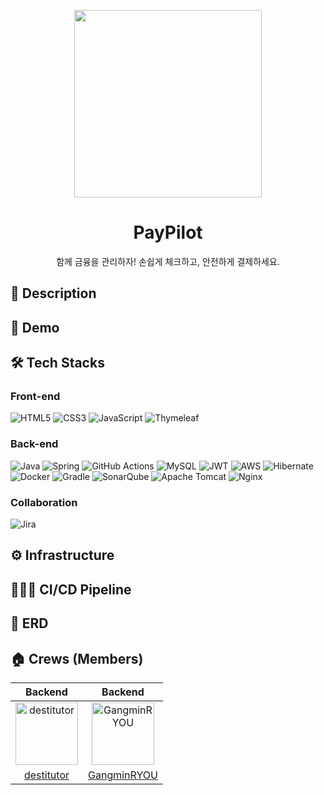 <p align="center"><img src="https://i.imgur.com/5UCuWZ3.png" width="300" height="300"></p>

<h1 align="middle">PayPilot</h1>
<p align="middle">함께 금융을 관리하자! 손쉽게 체크하고, 안전하게 결제하세요.</p>

## 📝 Description

## 🚀 Demo

## 🛠 Tech Stacks
### Front-end
![HTML5](https://img.shields.io/badge/html5-%23E34F26.svg?style=for-the-badge&logo=html5&logoColor=white)
![CSS3](https://img.shields.io/badge/css3-%231572B6.svg?style=for-the-badge&logo=css3&logoColor=white)
![JavaScript](https://img.shields.io/badge/javascript-%23323330.svg?style=for-the-badge&logo=javascript&logoColor=%23F7DF1E)
![Thymeleaf](https://img.shields.io/badge/Thymeleaf-%23005C0F.svg?style=for-the-badge&logo=Thymeleaf&logoColor=white)

### Back-end
![Java](https://img.shields.io/badge/java-%23ED8B00.svg?style=for-the-badge&logo=openjdk&logoColor=white)
![Spring](https://img.shields.io/badge/spring-%236DB33F.svg?style=for-the-badge&logo=spring&logoColor=white)
![GitHub Actions](https://img.shields.io/badge/github%20actions-%232671E5.svg?style=for-the-badge&logo=githubactions&logoColor=white)
![MySQL](https://img.shields.io/badge/mysql-%2300f.svg?style=for-the-badge&logo=mysql&logoColor=white)
![JWT](https://img.shields.io/badge/JWT-black?style=for-the-badge&logo=JSON%20web%20tokens)
![AWS](https://img.shields.io/badge/AWS-%23FF9900.svg?style=for-the-badge&logo=amazon-aws&logoColor=white)
![Hibernate](https://img.shields.io/badge/Hibernate-59666C?style=for-the-badge&logo=Hibernate&logoColor=white)
![Docker](https://img.shields.io/badge/docker-%230db7ed.svg?style=for-the-badge&logo=docker&logoColor=white)
![Gradle](https://img.shields.io/badge/Gradle-02303A.svg?style=for-the-badge&logo=Gradle&logoColor=white)
![SonarQube](https://img.shields.io/badge/SonarQube-black?style=for-the-badge&logo=sonarqube&logoColor=4E9BCD)
![Apache Tomcat](https://img.shields.io/badge/apache%20tomcat-%23F8DC75.svg?style=for-the-badge&logo=apache-tomcat&logoColor=black)
![Nginx](https://img.shields.io/badge/nginx-%23009639.svg?style=for-the-badge&logo=nginx&logoColor=white)

### Collaboration
![Jira](https://img.shields.io/badge/jira-%230A0FFF.svg?style=for-the-badge&logo=jira&logoColor=white)

## ⚙️ Infrastructure

## 🤵🏻‍♂️ CI/CD Pipeline

## 📕 ERD

## 🏠 Crews (Members)
| Backend | Backend | 
| :-----: | :-----: |
| <img src="https://avatars.githubusercontent.com/u/75304316?v=4" width=100px alt="destitutor"/> | <img src="https://avatars.githubusercontent.com/u/115459147?v=4" width=100px alt="GangminRYOU"/> |
| [destitutor](https://github.com/destitutor) | [GangminRYOU](https://github.com/GangminRYOU) |
